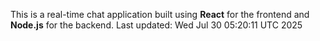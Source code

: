 This is a real-time chat application built using **React** for the frontend and **Node.js** for the backend.
Last updated: Wed Jul 30 05:20:11 UTC 2025
